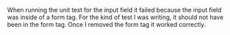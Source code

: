 When running the unit test for the input field it failed because the input field was inside of a form tag. For the kind of test I was writing, it should not have been in the form tag. Once I removed the form tag it worked correctly.